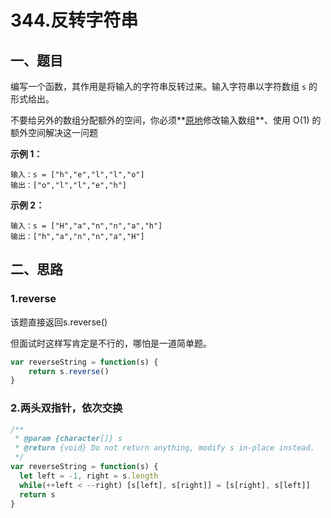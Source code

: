 # 344.反转字符串

## 一、题目

编写一个函数，其作用是将输入的字符串反转过来。输入字符串以字符数组 `s` 的形式给出。

不要给另外的数组分配额外的空间，你必须**[原地](https://baike.baidu.com/item/原地算法)修改输入数组**、使用 O(1) 的额外空间解决这一问题

**示例 1：**

```
输入：s = ["h","e","l","l","o"]
输出：["o","l","l","e","h"]
```

**示例 2：**

```
输入：s = ["H","a","n","n","a","h"]
输出：["h","a","n","n","a","H"]
```



## 二、思路

### 1.reverse

该题直接返回s.reverse()

但面试时这样写肯定是不行的，哪怕是一道简单题。

```javascript
var reverseString = function(s) {
    return s.reverse()
}
```

### 2.两头双指针，依次交换

```javascript
/**
 * @param {character[]} s
 * @return {void} Do not return anything, modify s in-place instead.
 */
var reverseString = function(s) {
  let left = -1, right = s.length
  while(++left < --right) [s[left], s[right]] = [s[right], s[left]]
  return s
}
```

